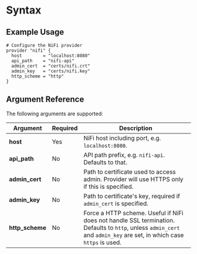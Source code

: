 # Syntax

## Example Usage

```
# Configure the NiFi provider
provider "nifi" {
  host        = "localhost:8080"
  api_path    = "nifi-api"
  admin_cert  = "certs/nifi.crt"
  admin_key   = "certs/nifi.key"
  http_scheme = "http"
}
```

## Argument Reference

The following arguments are supported:

Argument         | Required | Description
-----------------|----------|------------
**host**         | Yes      | NiFi host including port, e.g. `localhost:8080`.
**api_path**     | No       | API path prefix, e.g. `nifi-api`. Defaults to that.
**admin_cert**   | No       | Path to certificate used to access admin. Provider will use HTTPS only if this is specified.
**admin_key**    | No       | Path to certificate's key, required if `admin_cert` is specified.
**http_scheme**  | No       | Force a HTTP scheme. Useful if NiFi does not handle SSL termination. Defaults to `http`, unless `admin_cert` and `admin_key` are set, in which case `https` is used.
